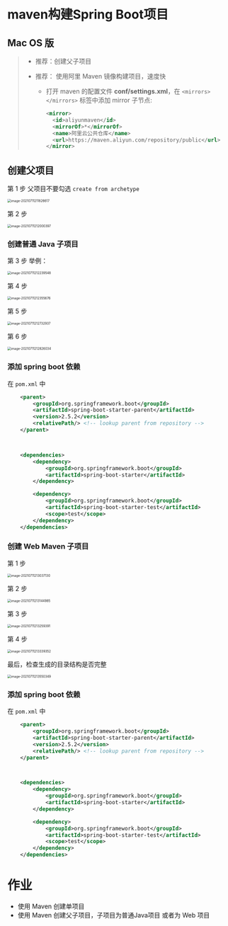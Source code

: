 # maven构建Spring Boot项目



## Mac OS 版



> - 推荐：创建父子项目
>
> - 推荐： 使用阿里 Maven 镜像构建项目，速度快
>
>   - 打开 maven 的配置文件  **conf/settings.xml**，在 `<mirrors></mirrors>` 标签中添加 mirror 子节点:
>
>     ```xml
>     <mirror>
>       <id>aliyunmaven</id>
>       <mirrorOf>*</mirrorOf>
>       <name>阿里云公共仓库</name>
>       <url>https://maven.aliyun.com/repository/public</url>
>     </mirror>
>     ```



 ## 创建父项目

第 1 步  父项目不要勾选  `create from archetype`

<img src="../img/image-20210711211826617.png" alt="image-20210711211826617" style="zoom:50%;" />









第 2 步

<img src="../img/image-20210711212000397.png" alt="image-20210711212000397" style="zoom:50%;" />







### 创建普通 Java 子项目

第 3 步  举例：

<img src="../img/image-20210711212239548.png" alt="image-20210711212239548" style="zoom:50%;" />





第 4 步 

<img src="../img/image-20210711212355676.png" alt="image-20210711212355676" style="zoom:50%;" />



第 5 步   

<img src="../img/image-20210711212732937.png" alt="image-20210711212732937" style="zoom:50%;" />





第 6 步

<img src="../img/image-20210711212826034.png" alt="image-20210711212826034" style="zoom:50%;" />





### 添加 spring boot 依赖



在 `pom.xml` 中

```xml
    <parent>
        <groupId>org.springframework.boot</groupId>
        <artifactId>spring-boot-starter-parent</artifactId>
        <version>2.5.2</version>
        <relativePath/> <!-- lookup parent from repository -->
    </parent>



    <dependencies>
        <dependency>
            <groupId>org.springframework.boot</groupId>
            <artifactId>spring-boot-starter</artifactId>
        </dependency>

        <dependency>
            <groupId>org.springframework.boot</groupId>
            <artifactId>spring-boot-starter-test</artifactId>
            <scope>test</scope>
        </dependency>
    </dependencies>


```







### 创建 Web Maven 子项目



第 1 步

<img src="../img/image-20210711213037130.png" alt="image-20210711213037130" style="zoom:50%;" />





第 2 步

<img src="../img/image-20210711213144985.png" alt="image-20210711213144985" style="zoom:50%;" />



第 3 步

<img src="../img/image-20210711213259391.png" alt="image-20210711213259391" style="zoom:50%;" />



第 4 步

<img src="../img/image-20210711213339352.png" alt="image-20210711213339352" style="zoom:50%;" />





最后，检查生成的目录结构是否完整

<img src="../img/image-20210711213550349.png" alt="image-20210711213550349" style="zoom:50%;" />



### 添加 spring boot 依赖



在 `pom.xml` 中

```xml
    <parent>
        <groupId>org.springframework.boot</groupId>
        <artifactId>spring-boot-starter-parent</artifactId>
        <version>2.5.2</version>
        <relativePath/> <!-- lookup parent from repository -->
    </parent>



    <dependencies>
        <dependency>
            <groupId>org.springframework.boot</groupId>
            <artifactId>spring-boot-starter</artifactId>
        </dependency>

        <dependency>
            <groupId>org.springframework.boot</groupId>
            <artifactId>spring-boot-starter-test</artifactId>
            <scope>test</scope>
        </dependency>
    </dependencies>


```











# 作业



- 使用 Maven 创建单项目
- 使用 Maven 创建父子项目，子项目为普通Java项目 或者为 Web 项目